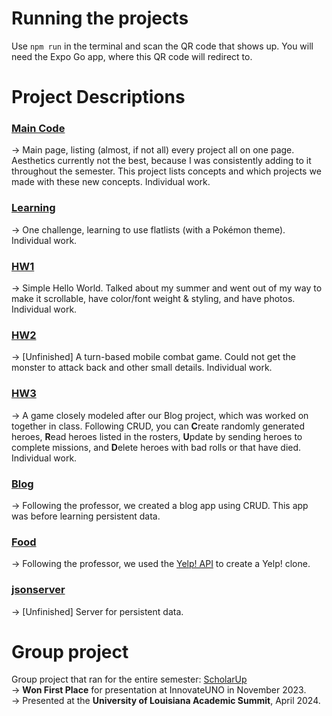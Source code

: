 # Running the projects
Use `npm run` in the terminal and scan the QR code that shows up. You will need the Expo Go app, where this QR code will redirect to.

# Project Descriptions
### [Main Code](https://github.com/Jenspi/mobiledev/tree/main/Main%20code)
→ Main page, listing (almost, if not all) every project all on one page. Aesthetics currently not the best, because I was consistently adding to it throughout the semester. This project lists concepts and which projects we made with these new concepts. Individual work.
### [Learning](https://github.com/Jenspi/mobiledev/tree/main/learning/Final%20Challenges/FlatList)
→ One challenge, learning to use flatlists (with a Pokémon theme). Individual work.
### [HW1](https://github.com/Jenspi/mobiledev/tree/main/HW1_HelloWorld)
→ Simple Hello World. Talked about my summer and went out of my way to make it scrollable, have color/font weight & styling, and have photos. Individual work.
### [HW2](https://github.com/Jenspi/mobiledev/tree/main/HW2_Combat)
→ [Unfinished] A turn-based mobile combat game. Could not get the monster to attack back and other small details. Individual work.
### [HW3](https://github.com/Jenspi/mobiledev/tree/main/HW3_CRUD_Adventures/CRUD)
→ A game closely modeled after our Blog project, which was worked on together in class. Following CRUD, you can **C**reate randomly generated heroes, **R**ead heroes listed in the rosters, **U**pdate by sending heroes to complete missions, and **D**elete heroes with bad rolls or that have died. Individual work.
### [Blog](https://github.com/Jenspi/mobiledev/tree/main/blog/Blog)
→ Following the professor, we created a blog app using CRUD. This app was before learning persistent data.
### [Food](https://github.com/Jenspi/mobiledev/tree/main/food)
→ Following the professor, we used the [Yelp! API](https://docs.developer.yelp.com/docs/fusion-intro) to create a Yelp! clone.
### [jsonserver](https://github.com/Jenspi/mobiledev/tree/main/jsonserver)
→ [Unfinished] Server for persistent data.

# Group project
Group project that ran for the entire semester: [ScholarUp](https://github.com/Jenspi/ScholarUp)<br>
→ **Won First Place** for presentation at InnovateUNO in November 2023.<br>
→ Presented at the **University of Louisiana Academic Summit**, April 2024.
